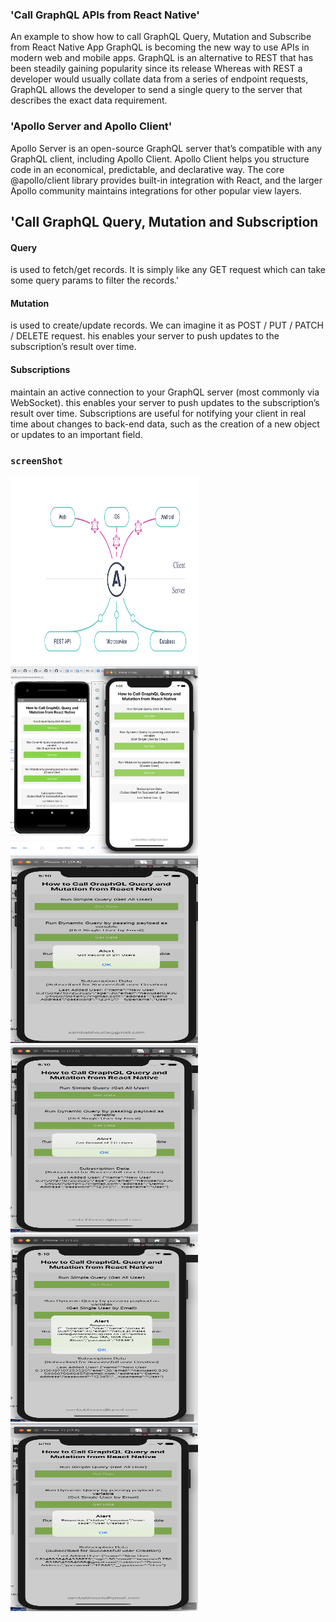 ### 'Call GraphQL APIs from React Native'
An example to show how to call GraphQL Query, Mutation and Subscribe from React Native App
GraphQL is becoming the new way to use APIs in modern web and mobile apps.
GraphQL is an alternative to REST that has been steadily gaining popularity since its release
Whereas with REST a developer would usually collate data from a series of endpoint requests,
GraphQL allows the developer to send a single query to the server that describes the exact data requirement.

### 'Apollo Server and Apollo Client'
Apollo Server is an open-source GraphQL server that’s compatible with any GraphQL client, including Apollo Client.
Apollo Client helps you structure code in an economical, predictable, and declarative way.
The core @apollo/client library provides built-in integration with React, and the larger
Apollo community maintains integrations for other popular view layers.

## 'Call GraphQL Query, Mutation and Subscription
#### Query
 is used to fetch/get records. It is simply like any GET request which can take some query params to filter the records.'

#### Mutation
is used to create/update records. We can imagine it as POST / PUT / PATCH / DELETE request.
his enables your server to push updates to the subscription’s result over time.


#### Subscriptions
maintain an active connection to your GraphQL server (most commonly via WebSocket).
this enables your server to push updates to the subscription’s result over time.
Subscriptions are useful for notifying your client in real time about changes to back-end data, such as the creation of a new object or updates to an important field.

### `screenShot`
<img src="client/assets/images/1.png" width="300" height="300"/><img src="client/assets/images/2.png" width="300" height="300"/>
<img src="client/assets/images/3.png" width="300" height="300"/><img src="client/assets/images/4.png" width="300" height="300"/>
<img src="client/assets/images/5.png" width="300" height="300"/><img src="client/assets/images/6.png" width="300" height="300"/>
